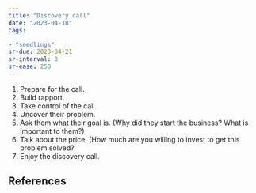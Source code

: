 ```yaml
---
title: "Discovery call"
date: "2023-04-18"
tags:

- "seedlings"
sr-due: 2023-04-21
sr-interval: 3
sr-ease: 250
---
```


1. Prepare for the call.
2. Build rapport.
3. Take control of the call.
4. Uncover their problem.
5. Ask them what their goal is. (Why did they start the business? What is important to them?)
6. Talk about the price. (How much are you willing to invest to get this problem solved?
7. Enjoy the discovery call.

## References